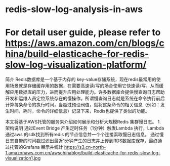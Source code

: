 # redis-slow-log-analysis-in-aws
# For detail user guide, please refer to https://aws.amazon.com/cn/blogs/china/build-elasticache-for-redis-slow-log-visualization-platform/

简介
Redis数据库是一个基于内存的 key-value存储系统，现在redis最常用的使用场景就是存储缓存用的数据，在需要高速读/写的场合使用它快速读/写，从而缓解应用数据库的压力，进而提升应用处理能力。许多数据库会提供慢查询日志帮助开发和运维人员定位系统存在的慢操作。所谓慢查询日志就是系统在命令执行前后计算每条命令的执行时间，当超过预设阀值，就将这条命令的相关信息（例如：发生时间，耗时，命令的详细信息）记录下来，Redis也提供了类似的功能。
 
本文将基于AWS托管的服务来介绍如何展示和分析大规模Redis 集群慢日志。
1.架构说明
通过Event Bridge 产生定时任务（1分钟）触发Lambda 执行，Lambda 通过aws 的sdk找到所有redis 的节点信息并一个个连接索取慢日志信息。 通过慢日志自带的时间戳过滤出最近1分钟产生的日志并上传到RDS数据库保存，最终通过托管的Grafana 展示并统计
https://s3.cn-north-1.amazonaws.com.cn/awschinablog/build-elasticache-for-redis-slow-log-visualization1.jpg


